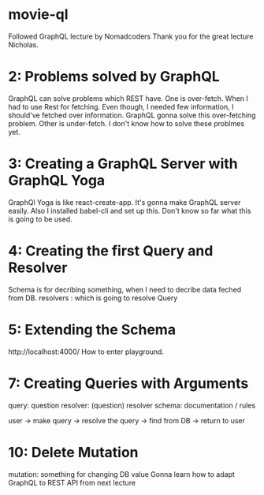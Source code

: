 # movie-ql

Followed GraphQL lecture by Nomadcoders
Thank you for the great lecture Nicholas.

# 2: Problems solved by GraphQL

GraphQL can solve problems which REST have.
One is over-fetch.
When I had to use Rest for fetching.
Even though, I needed few information, I should've fetched over information.
GraphQL gonna solve this over-fetching problem.
Other is under-fetch.
I don't know how to solve these problmes yet.

# 3: Creating a GraphQL Server with GraphQL Yoga

GraphQl Yoga is like react-create-app.
It's gonna make GraphQL server easily.
Also I installed babel-cli and set up this.
Don't know so far what this is going to be used.

# 4: Creating the first Query and Resolver

Schema is for decribing something, when I need to decribe data feched from DB.
resolvers : which is going to resolve Query

# 5: Extending the Schema

http://localhost:4000/
How to enter playground.

# 7: Creating Queries with Arguments

query: question
resolver: (question) resolver
schema: documentation / rules

user -> make query -> resolve the query -> find from DB -> return to user

# 10: Delete Mutation

mutation: something for changing DB value
Gonna learn how to adapt GraphQL to REST API from next lecture